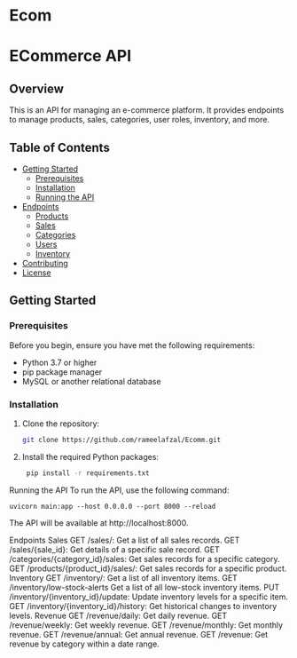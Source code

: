 # Ecom
# ECommerce API

## Overview

This is an API for managing an e-commerce platform. It provides endpoints to manage products, sales, categories, user roles, inventory, and more.

## Table of Contents

- [Getting Started](#getting-started)
  - [Prerequisites](#prerequisites)
  - [Installation](#installation)
  - [Running the API](#running-the-api)
- [Endpoints](#endpoints)
  - [Products](#products)
  - [Sales](#sales)
  - [Categories](#categories)
  - [Users](#users)
  - [Inventory](#inventory)
- [Contributing](#contributing)
- [License](#license)

## Getting Started

### Prerequisites

Before you begin, ensure you have met the following requirements:

- Python 3.7 or higher
- pip package manager
- MySQL or another relational database

### Installation

1. Clone the repository:

   ```bash
   git clone https://github.com/rameelafzal/Ecomm.git

2. Install the required Python packages:
    ```bash
     pip install -r requirements.txt

Running the API
To run the API, use the following command:

    uvicorn main:app --host 0.0.0.0 --port 8000 --reload

The API will be available at http://localhost:8000.

Endpoints
Sales
GET /sales/: Get a list of all sales records.
GET /sales/{sale_id}: Get details of a specific sale record.
GET /categories/{category_id}/sales: Get sales records for a specific category.
GET /products/{product_id}/sales/: Get sales records for a specific product.
Inventory
GET /inventory/: Get a list of all inventory items.
GET /inventory/low-stock-alerts Get a list of all low-stock inventory items.
PUT /inventory/{inventory_id}/update: Update inventory levels for a specific item.
GET /inventory/{inventory_id}/history: Get historical changes to inventory levels.
Revenue
GET /revenue/daily: Get daily revenue.
GET /revenue/weekly: Get weekly revenue.
GET /revenue/monthly: Get monthly revenue.
GET /revenue/annual: Get annual revenue.
GET /revenue: Get revenue by category within a date range.

